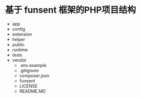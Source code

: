 # 基于 funsent 框架的PHP项目结构


- app
- config
- extension
- helper
- public
- runtime
- tests
- vendor
  - .env.example
  - .gitignore
  - composer.json
  - funsent
  - LICENSE
  - README.MD
